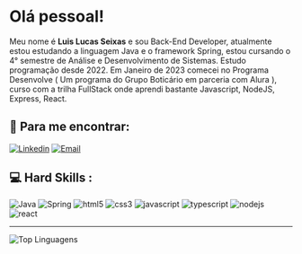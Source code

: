 
# Olá pessoal!

Meu nome é **Luis Lucas Seixas** e sou Back-End Developer, atualmente estou estudando a linguagem Java e o framework Spring, estou cursando o 4° semestre de Análise e Desenvolvimento de Sistemas. 
Estudo programação desde 2022. Em Janeiro de 2023 comecei no Programa Desenvolve ( Um programa do Grupo Boticário em parceria com Alura ), curso com a trilha FullStack onde aprendi bastante Javascript, NodeJS, Express, React. 




## 📍 Para me encontrar:

[![Linkedin](https://img.shields.io/badge/LinkedIn-0077B5?style=for-the-badge&logo=linkedin&logoColor=white)](https://www.linkedin.com/in/luis-lucas-seixas-17351517b/)  [![Email](https://img.shields.io/badge/-Email📧-blue?style=for-the-badge)](mailto:lucasseixas29@hotmail.com)




## :computer:  Hard Skills : 



![Java](https://img.shields.io/badge/java-%23ED8B00.svg?style=for-the-badge&logo=openjdk&logoColor=white)
![Spring](https://img.shields.io/badge/spring-%236DB33F.svg?style=for-the-badge&logo=spring&logoColor=white)
![html5](https://img.shields.io/badge/HTML5-E34F26?style=for-the-badge&logo=html5&logoColor=white)
![css3](https://img.shields.io/badge/CSS3-1572B6?style=for-the-badge&logo=css3&logoColor=white)
![javascript](https://img.shields.io/badge/JavaScript-323330?style=for-the-badge&logo=javascript&logoColor=F7DF1E)
![typescript](https://img.shields.io/badge/TypeScript-007ACC?style=for-the-badge&logo=typescript&logoColor=whit)
![nodejs](https://img.shields.io/badge/Node%20js-339933?style=for-the-badge&logo=nodedotjs&logoColor=white)
![react](https://img.shields.io/badge/React-20232A?style=for-the-badge&logo=react&logoColor=61DAFB)

***



![Top Linguagens](https://github-readme-stats.vercel.app/api/top-langs/?username=lucasseixas29&theme=tokyonight&custom_title=Top%20%Linguagens)

